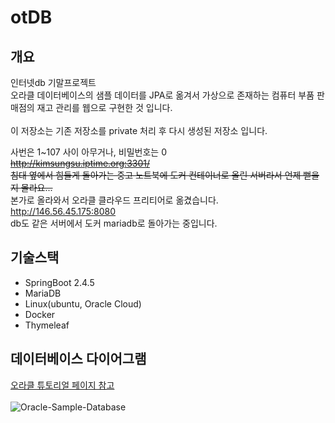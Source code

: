 # otDB
## 개요
인터넷db 기말프로젝트<br>
오라클 데이터베이스의 샘플 데이터를 JPA로 옮겨서 가상으로 존재하는 컴퓨터 부품 판매점의 재고 관리를 웹으로 구현한 것 입니다. <br>
<br>
이 저장소는 기존 저장소를 private 처리 후 다시 생성된 저장소 입니다. <br>


사번은 1~107 사이 아무거나, 비밀번호는 0 <br>
~~http://kimsungsu.iptime.org:3301/~~
<br>
~~침대 옆에서 힘들게 돌아가는 중고 노트북에 도커 컨테이너로 올린 서버라서 언제 뻗을지 몰라요...~~<br>
본가로 올라와서 오라클 클라우드 프리티어로 옮겼습니다. <br>
http://146.56.45.175:8080 <br>
db도 같은 서버에서 도커 mariadb로 돌아가는 중입니다.

## 기술스택
* SpringBoot 2.4.5
* MariaDB
* Linux(ubuntu, Oracle Cloud)
* Docker
* Thymeleaf

## 데이터베이스 다이어그램

[오라클 튜토리얼 페이지 참고](https://www.oracletutorial.com/getting-started/oracle-sample-database/)
<br><br>
![Oracle-Sample-Database](https://user-images.githubusercontent.com/61815697/155689295-c9a21430-4891-416a-979f-e6f240e0c595.png)
